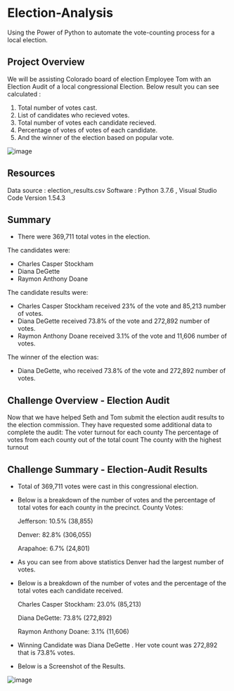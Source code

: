 # Election-Analysis
Using the Power of Python to automate the vote-counting process for a local election.

## Project Overview
We will be assisting Colorado board of election Employee Tom with an Election Audit of a local congressional Election.
Below result you can see calculated :
1. Total number of votes cast.
2. List of candidates who recieved votes.
3. Total number of votes each candidate recieved.
4. Percentage of votes of votes of each candidate.
5. And the winner of the election based on popular vote.

![image](https://user-images.githubusercontent.com/78935551/111551712-31a91080-8757-11eb-975d-536b0a2aa5cd.png)

## Resources 
Data source : election_results.csv
Software : Python 3.7.6 , Visual Studio Code Version 1.54.3

## Summary 
- There were 369,711 total votes in the election.

The candidates were:
- Charles Casper Stockham
- Diana DeGette
- Raymon Anthony Doane

The candidate results were:
- Charles Casper Stockham received 23% of the vote and 85,213 number of votes.
- Diana DeGette received 73.8% of the vote and 272,892 number of votes.
- Raymon Anthony Doane received 3.1% of the vote and 11,606 number of votes.

The winner of the election was:
- Diana DeGette, who received 73.8% of the vote and 272,892 number of votes.

## Challenge Overview - Election Audit
Now that we have helped Seth and Tom submit the election audit results to the election commission. They have requested some additional data to complete the audit:
The voter turnout for each county
The percentage of votes from each county out of the total count
The county with the highest turnout

## Challenge Summary - Election-Audit Results 
- Total of 369,711 votes were cast in this congressional election.
- Below is a breakdown of the number of votes and the percentage of total votes for each county in the precinct.
  County Votes:
  
  Jefferson: 10.5% (38,855) 
  
  Denver: 82.8% (306,055) 
  
  Arapahoe: 6.7% (24,801) 

- As you can see from above statistics Denver had the largest number of votes.
- Below is a breakdown of the number of votes and the percentage of the total votes each candidate received.
  
  Charles Casper Stockham: 23.0% (85,213)

  Diana DeGette: 73.8% (272,892)

  Raymon Anthony Doane: 3.1% (11,606) 

- Winning Candidate was Diana DeGette . Her vote count was 272,892 that is 73.8% votes.
- Below is a Screenshot of the Results.

![image](https://user-images.githubusercontent.com/78935551/111884365-aa96ab00-8997-11eb-8ac6-60a63c10ad43.png)
